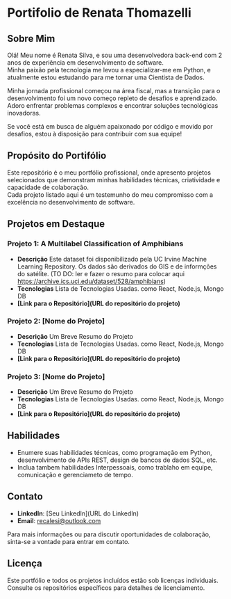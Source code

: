# Portifolio de Renata Thomazelli

## Sobre Mim

Olá! Meu nome é Renata Silva, e sou uma desenvolvedora back-end com 2 anos de experiência em desenvolvimento de software.  
Minha paixão pela tecnologia me levou a especializar-me em Python, e atualmente estou estudando para me tornar uma Cientista de Dados.  

Minha jornada profissional começou na área fiscal, mas a transição para o desenvolvimento foi um novo começo repleto de desafios e aprendizado.  
Adoro enfrentar problemas complexos e encontrar soluções tecnológicas inovadoras.

Se você está em busca de alguém apaixonado por código e movido por desafios, estou à disposição para contribuir com sua equipe!

## Propósito do Portifólio

Este repositório é o meu portfólio profissional, onde apresento projetos selecionados que demonstram minhas habilidades técnicas, criatividade e capacidade de colaboração.  
Cada projeto listado aqui é um testemunho do meu compromisso com a excelência no desenvolvimento de software.

## Projetos em Destaque

### Projeto 1: A Multilabel Classification of Amphibians

- **Descrição** Este dataset foi disponibilizado pela UC Irvine Machine Learning Repository. Os dados são derivados do GIS e de informções do satélite.
	(TO DO: ler e fazer o resumo para colocar aqui https://archive.ics.uci.edu/dataset/528/amphibians)
- **Tecnologias** Lista de Tecnologias Usadas. como React, Node.js, Mongo DB
- **[Link para o Repositório](URL do repositório do projeto)**


### Projeto 2: [Nome do Projeto]

- **Descrição** Um Breve Resumo do Projeto
- **Tecnologias** Lista de Tecnologias Usadas. como React, Node.js, Mongo DB
- **[Link para o Repositório](URL do repositório do projeto)**


### Projeto 3: [Nome do Projeto]

- **Descrição** Um Breve Resumo do Projeto
- **Tecnologias** Lista de Tecnologias Usadas. como React, Node.js, Mongo DB
- **[Link para o Repositório](URL do repositório do projeto)**


## Habilidades 

- Enumere suas habilidades técnicas, como programação em Python, desenvolvimento de APIs REST, design de bancos de dados SQL, etc.
- Inclua tambem habilidades Interpessoais, como trablaho em equipe, comunicação e gerenciameto de tempo.



## Contato

- **LinkedIn**: [Seu LinkedIn](URL do LinkedIn)
- **Email**: recalesi@outlook.com


Para mais informações ou para discutir oportunidades de colaboração, sinta-se a vontade para entrar em contato.

## Licença

Este portfólio e todos os projetos incluídos estão sob licenças individuais. Consulte os repositórios específicos para detalhes de licenciamento.